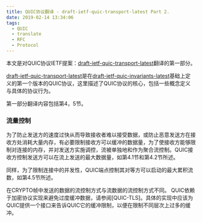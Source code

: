 ```yaml
---
title: QUIC协议翻译 - draft-ietf-quic-transport-latest Part 2.
date: 2019-02-14 13:34:06
tags:
  - QUIC
  - translate
  - RFC
  - Protocol
---
```


本文是对QUIC协议IETF提案：[draft-ietf-quic-transport-latest](https://quicwg.org/base-drafts/draft-ietf-quic-transport.html)翻译的第一部分。

[draft-ietf-quic-transport-latest](https://quicwg.org/base-drafts/draft-ietf-quic-transport.html)是在[draft-ietf-quic-invariants-latest](https://quicwg.org/base-drafts/draft-ietf-quic-invariants.html)基础上定义的第一个版本的QUIC协议，这里描述了QUIC协议的核心，包括一些概念定义与具体的协议行为。

第一部分翻译内容包括第4，5节。

### 流量控制

为了防止发送方的速度过快从而导致接收者难以接受数据，或防止恶意发送方在接收方处消耗大量内存，有必要限制接收方可以缓冲的数据量，为了使接收方能够限制对连接的内存，并对发送方实施调控，流被单独地和作为聚合流控制。QUIC接收方控制发送方可以在流上发送的最大数据量，如第4.1节和第4.2节所述。

同样，为了限制连接中的并发性，QUIC端点控制其对等方可以启动的最大累积流数，如第4.5节所述。

在CRYPTO帧中发送的数据的流控制方式与流数据的流控制方式不同。 QUIC依赖于加密协议实现来避免过度缓冲数据，请参阅[QUIC-TLS]。具体的实现中应该为QUIC提供一个接口来告诉QUIC它的缓冲限制，以便在限制不同层次上过多的缓冲。